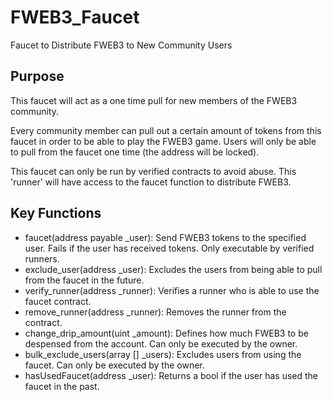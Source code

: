 # FWEB3_Faucet
Faucet to Distribute FWEB3 to New Community Users

## Purpose
This faucet will act as a one time pull for new members of the FWEB3 community.

Every community member can pull out a certain amount of tokens from this faucet in order to be able to play the FWEB3 game. Users will only be able to pull from the faucet one time (the address will be locked).

This faucet can only be run by verified contracts to avoid abuse. This 'runner' will have access to the faucet function to distribute FWEB3.

## Key Functions

- faucet(address payable _user): Send FWEB3 tokens to the specified user. Fails if the user has received tokens. Only executable by verified runners.
- exclude_user(address _user): Excludes the users from being able to pull from the faucet in the future.
- verify_runner(address _runner): Verifies a runner who is able to use the faucet contract.
- remove_runner(address _runner): Removes the runner from the contract.
- change_drip_amount(uint _amount): Defines how much FWEB3 to be despensed from the account. Can only be executed by the owner.
- bulk_exclude_users(array [] _users): Excludes users from using the faucet. Can only be executed by the owner.
- hasUsedFaucet(address _user): Returns a bool if the user has used the faucet in the past.
